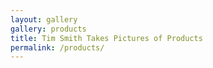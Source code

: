 ```yaml
---
layout: gallery
gallery: products
title: Tim Smith Takes Pictures of Products
permalink: /products/
---
```

